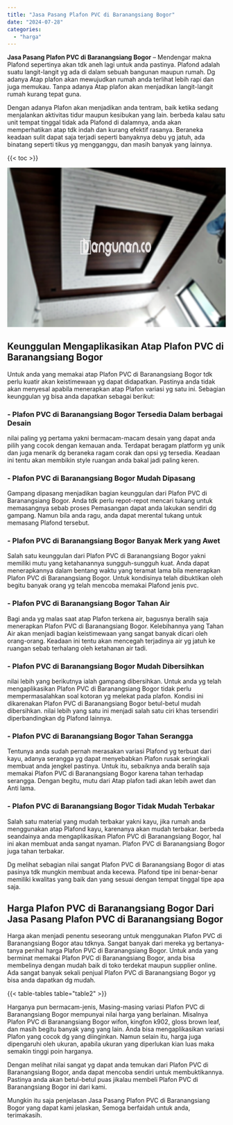 ```yaml
---
title: "Jasa Pasang Plafon PVC di Baranangsiang Bogor"
date: "2024-07-28"
categories: 
  - "harga"
---
```


**Jasa Pasang Plafon PVC di Baranangsiang Bogor** – Mendengar makna Plafond sepertinya akan tdk aneh lagi untuk anda pastinya. Plafond adalah suatu langit-langit yg ada di dalam sebuah bangunan maupun rumah. Dg adanya Atap plafon akan mewujudkan rumah anda terlihat lebih rapi dan juga memukau. Tanpa adanya Atap plafon akan menjadikan langit-langit rumah kurang tepat guna.

Dengan adanya Plafon akan menjadikan anda tentram, baik ketika sedang menjalankan aktivitas tidur maupun kesibukan yang lain. berbeda kalau satu unit tempat tinggal tidak ada Plafond di dalamnya, anda akan memperhatikan atap tdk indah dan kurang efektif rasanya. Beraneka keadaan sulit dapat saja terjadi seperti banyaknya debu yg jatuh, ada binatang seperti tikus yg mengganggu, dan masih banyak yang lainnya.

{{< toc >}}

![Jasa Pasang Plafon PVC di Baranangsiang Bogor](/images/flafond-pvc-murah05.png)

## Keunggulan Mengaplikasikan Atap Plafon PVC di Baranangsiang Bogor

Untuk anda yang memakai atap Plafon PVC di Baranangsiang Bogor tdk perlu kuatir akan keistimewaan yg dapat didapatkan. Pastinya anda tidak akan menyesal apabila menerapkan atap Plafon variasi yg satu ini. Sebagian keunggulan yg bisa anda dapatkan sebagai berikut:

### \- Plafon PVC di Baranangsiang Bogor Tersedia Dalam berbagai Desain

nilai paling yg pertama yakni bermacam-macam desain yang dapat anda pilih yang cocok dengan kemauan anda. Terdapat beragam platform yg unik dan juga menarik dg beraneka ragam corak dan opsi yg tersedia. Keadaan ini tentu akan membikin style ruangan anda bakal jadi paling keren.

### \- Plafon PVC di Baranangsiang Bogor Mudah Dipasang

Gampang dipasang menjadikan bagian keunggulan dari Plafon PVC di Baranangsiang Bogor. Anda tdk perlu repot-repot mencari tukang untuk memasangnya sebab proses Pemasangan dapat anda lakukan sendiri dg gampang. Namun bila anda ragu, anda dapat merental tukang untuk memasang Plafond tersebut.

### \- Plafon PVC di Baranangsiang Bogor Banyak Merk yang Awet

Salah satu keunggulan dari Plafon PVC di Baranangsiang Bogor yakni memiliki mutu yang ketahanannya sungguh-sungguh kuat. Anda dapat menerapkannya dalam bentang waktu yang teramat lama bila menerapkan Plafon PVC di Baranangsiang Bogor. Untuk kondisinya telah dibuktikan oleh begitu banyak orang yg telah mencoba memakai Plafond jenis pvc.

### \- Plafon PVC di Baranangsiang Bogor Tahan Air

Bagi anda yg malas saat atap Plafon terkena air, bagusnya beralih saja menerapkan Plafon PVC di Baranangsiang Bogor. Kelebihannya yang Tahan Air akan menjadi bagian keistimewaan yang sangat banyak dicari oleh orang-orang. Keadaan ini tentu akan mencegah terjadinya air yg jatuh ke ruangan sebab terhalang oleh ketahanan air tadi.

### \- Plafon PVC di Baranangsiang Bogor Mudah Dibersihkan

nilai lebih yang berikutnya ialah gampang dibersihkan. Untuk anda yg telah mengaplikasikan Plafon PVC di Baranangsiang Bogor tidak perlu mempermasalahkan soal kotoran yg melekat pada plafon. Kondisi ini dikarenakan Plafon PVC di Baranangsiang Bogor betul-betul mudah dibersihkan. nilai lebih yang satu ini menjadi salah satu ciri khas tersendiri diperbandingkan dg Plafond lainnya.

### \- Plafon PVC di Baranangsiang Bogor Tahan Serangga

Tentunya anda sudah pernah merasakan variasi Plafond yg terbuat dari kayu, adanya serangga yg dapat menyebabkan Plafon rusak seringkali membuat anda jengkel pastinya. Untuk itu, sebaiknya anda beralih saja memakai Plafon PVC di Baranangsiang Bogor karena tahan terhadap serangga. Dengan begitu, mutu dari Atap plafon tadi akan lebih awet dan Anti lama.

### \- Plafon PVC di Baranangsiang Bogor Tidak Mudah Terbakar

Salah satu material yang mudah terbakar yakni kayu, jika rumah anda menggunakan atap Plafond kayu, karenanya akan mudah terbakar. berbeda seandainya anda mengaplikasikan Plafon PVC di Baranangsiang Bogor, hal ini akan membuat anda sangat nyaman. Plafon PVC di Baranangsiang Bogor juga tahan terbakar.

Dg melihat sebagian nilai sangat Plafon PVC di Baranangsiang Bogor di atas pasinya tdk mungkin membuat anda kecewa. Plafond tipe ini benar-benar memiliki kwalitas yang baik dan yang sesuai dengan tempat tinggal tipe apa saja.

## Harga Plafon PVC di Baranangsiang Bogor Dari Jasa Pasang Plafon PVC di Baranangsiang Bogor

Harga akan menjadi penentu seseorang untuk menggunakan Plafon PVC di Baranangsiang Bogor atau tdknya. Sangat banyak dari mereka yg bertanya-tanya perihal harga Plafon PVC di Baranangsiang Bogor. Untuk anda yang berminat memakai Plafon PVC di Baranangsiang Bogor, anda bisa membelinya dengan mudah baik di toko terdekat maupun supplier online. Ada sangat banyak sekali penjual Plafon PVC di Baranangsiang Bogor yg bisa anda dapatkan dg mudah.

{{< table-tables table="table2" >}}

Harganya pun bermacam-jenis, Masing-masing variasi Plafon PVC di Baranangsiang Bogor mempunyai nilai harga yang berlainan. Misalnya Plafon PVC di Baranangsiang Bogor wifon, kingfon k902, gloss brown leaf, dan masih begitu banyak yang yang lain. Anda bisa mengaplikasikan variasi Plafon yang cocok dg yang diinginkan. Namun selain itu, harga juga dipengaruhi oleh ukuran, apabila ukuran yang diperlukan kian luas maka semakin tinggi poin harganya.

Dengan melihat nilai sangat yg dapat anda temukan dari Plafon PVC di Baranangsiang Bogor, anda dapat mencoba sendiri untuk membuktikannya. Pastinya anda akan betul-betul puas jikalau membeli Plafon PVC di Baranangsiang Bogor ini dari kami.

Mungkin itu saja penjelasan Jasa Pasang Plafon PVC di Baranangsiang Bogor yang dapat kami jelaskan, Semoga berfaidah untuk anda, terimakasih.
